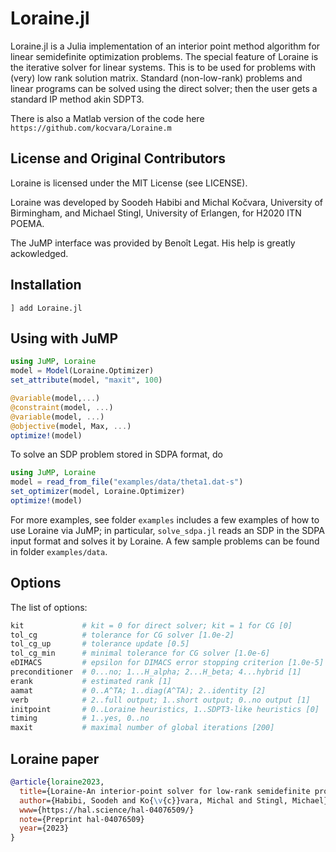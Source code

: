 # Loraine.jl

Loraine.jl is a Julia implementation of an interior point method algorithm for linear semidefinite optimization problems. 
The special feature of Loraine is the iterative solver for linear systems. This is to be used for problems with (very) low rank solution matrix.
Standard (non-low-rank) problems and linear programs can be solved using the direct solver; then the user gets a standard IP method akin SDPT3.

There is also a Matlab version of the code here
`https://github.com/kocvara/Loraine.m`

## License and Original Contributors

Loraine is licensed under the MIT License (see LICENSE).

Loraine was developed by Soodeh Habibi and Michal Kočvara, University of Birmingham, and Michael Stingl, University of Erlangen, for H2020 ITN POEMA. 

The JuMP interface was provided by Benoît Legat. His help is greatly ackowledged.

## Installation 

```
] add Loraine.jl
```

## Using with JuMP

```julia
using JuMP, Loraine
model = Model(Loraine.Optimizer)
set_attribute(model, "maxit", 100)

@variable(model,...)
@constraint(model, ...)
@variable(model, ...)
@objective(model, Max, ...)
optimize!(model)
```
To solve an SDP problem stored in SDPA format, do
```julia
using JuMP, Loraine
model = read_from_file("examples/data/theta1.dat-s")
set_optimizer(model, Loraine.Optimizer)
optimize!(model)
```
For more examples, see folder `examples` includes a few examples of how to use Loraine via JuMP; in particular, `solve_sdpa.jl` reads an SDP in the SDPA input format and solves it by Loraine. A few sample problems can be found in folder `examples/data`.

## Options

The list of options:
```julia
kit             # kit = 0 for direct solver; kit = 1 for CG [0]
tol_cg          # tolerance for CG solver [1.0e-2]
tol_cg_up       # tolerance update [0.5]
tol_cg_min      # minimal tolerance for CG solver [1.0e-6]
eDIMACS         # epsilon for DIMACS error stopping criterion [1.0e-5]
preconditioner  # 0...no; 1...H_alpha; 2...H_beta; 4...hybrid [1]
erank           # estimated rank [1]
aamat           # 0..A^TA; 1..diag(A^TA); 2..identity [2]
verb            # 2..full output; 1..short output; 0..no output [1]
initpoint       # 0..Loraine heuristics, 1..SDPT3-like heuristics [0]
timing          # 1..yes, 0..no
maxit           # maximal number of global iterations [200]
```

## Loraine paper

```bibtex
@article{loraine2023,
  title={Loraine-An interior-point solver for low-rank semidefinite programming},
  author={Habibi, Soodeh and Ko{\v{c}}vara, Michal and Stingl, Michael},
  www={https://hal.science/hal-04076509/}
  note={Preprint hal-04076509}
  year={2023}
}
```
